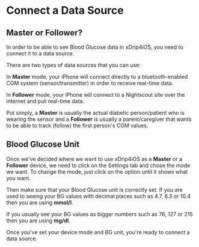 # Connect a Data Source

## Master or Follower?

In order to be able to see Blood Glucose data in xDrip4iOS, you need to connect it to a data source.

There are two types of data sources that you can use:

In **Master** mode, your iPhone will connect directly to a bluetooth-enabled CGM system (sensor/transmitter) in order to receive real-time data.

In **Follower** mode, your iPhone will connect to a Nightscout site over the internet  and pull real-time data. 

Put simply, a **Master** is usually the actual diabetic person/patient who is wearing the sensor and a **Follower** is usually a parent/caregiver that wants to be able to track (follow) the first person's CGM values.

## Blood Glucose Unit

Once we've decided where we want to use xDrip4iOS as a **Master** or a **Follower** device, we need to click on the Settings tab and chose the mode we want. To change the mode, just click on the option until it shows what you want.

Then make sure that your Blood Glucose unit is correctly set. If you are used to seeing your BG values with decimal places such as 4.7, 6.3 or 10.4 then you are using **mmol/l**.

If you usually see your BG values as bigger numbers such as 76, 127 or 215 then you are using **mg/dl**.

Once you've set your device mode and BG unit, you're ready to connect a data source.